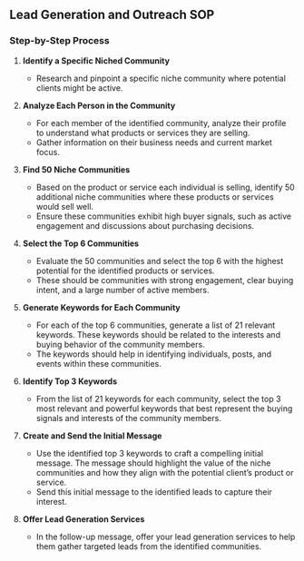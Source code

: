 ## Lead Generation and Outreach SOP

### Step-by-Step Process

1. **Identify a Specific Niched Community**
   - Research and pinpoint a specific niche community where potential clients might be active.

2. **Analyze Each Person in the Community**
   - For each member of the identified community, analyze their profile to understand what products or services they are selling.
   - Gather information on their business needs and current market focus.

3. **Find 50 Niche Communities**
   - Based on the product or service each individual is selling, identify 50 additional niche communities where these products or services would sell well.
   - Ensure these communities exhibit high buyer signals, such as active engagement and discussions about purchasing decisions.

4. **Select the Top 6 Communities**
   - Evaluate the 50 communities and select the top 6 with the highest potential for the identified products or services.
   - These should be communities with strong engagement, clear buying intent, and a large number of active members.

5. **Generate Keywords for Each Community**
   - For each of the top 6 communities, generate a list of 21 relevant keywords. These keywords should be related to the interests and buying behavior of the community members.
   - The keywords should help in identifying individuals, posts, and events within these communities.

6. **Identify Top 3 Keywords**
   - From the list of 21 keywords for each community, select the top 3 most relevant and powerful keywords that best represent the buying signals and interests of the community members.

7. **Create and Send the Initial Message**
   - Use the identified top 3 keywords to craft a compelling initial message. The message should highlight the value of the niche communities and how they align with the potential client’s product or service.
   - Send this initial message to the identified leads to capture their interest.

8. **Offer Lead Generation Services**
   - In the follow-up message, offer your lead generation services to help them gather targeted leads from the identified communities.